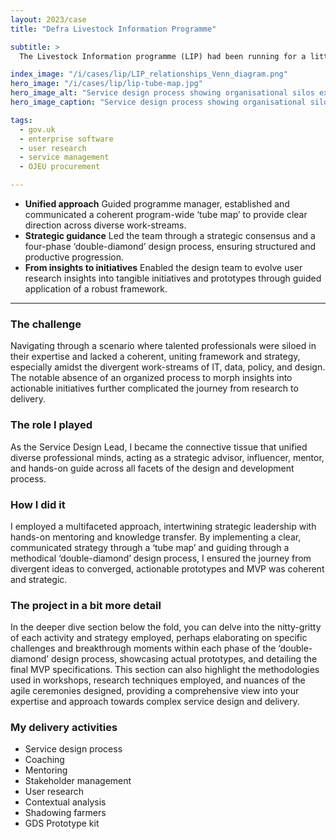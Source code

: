 ```yaml
---
layout: 2023/case
title: "Defra Livestock Information Programme"

subtitle: >
  The Livestock Information programme (LIP) had been running for a little over two years when I joined the team to lead the design of the service. Lots of work had been done, but nothing had been delivered yet, and passing a Beta GDS service assessment did not seem like a possibility.

index_image: "/i/cases/lip/LIP_relationships_Venn_diagram.png"
hero_image: "/i/cases/lip/lip-tube-map.jpg"
hero_image_alt: "Service design process showing organisational silos expressed as tube lines."
hero_image_caption: "Service design process showing organisational silos expressed as tube lines."

tags: 
  - gov.uk
  - enterprise software
  - user research
  - service management
  - OJEU procurement

---
```


- **Unified approach** Guided programme manager, established and communicated a coherent program-wide ‘tube map’ to provide clear direction across diverse work-streams.
- **Strategic guidance** Led the team through a strategic consensus and a four-phase ‘double-diamond’ design process, ensuring structured and productive progression.
- **From insights to initiatives** Enabled the design team to evolve user research insights into tangible initiatives and prototypes through guided application of a robust framework.
  
---

### The challenge

Navigating through a scenario where talented professionals were siloed in their expertise and lacked a coherent, uniting framework and strategy, especially amidst the divergent work-streams of IT, data, policy, and design. The notable absence of an organized process to morph insights into actionable initiatives further complicated the journey from research to delivery.

### The role I played

As the Service Design Lead, I became the connective tissue that unified diverse professional minds, acting as a strategic advisor, influencer, mentor, and hands-on guide across all facets of the design and development process.

### How I did it

I employed a multifaceted approach, intertwining strategic leadership with hands-on mentoring and knowledge transfer. By implementing a clear, communicated strategy through a ‘tube map’ and guiding through a methodical ‘double-diamond’ design process, I ensured the journey from divergent ideas to converged, actionable prototypes and MVP was coherent and strategic.


### The project in a bit more detail

In the deeper dive section below the fold, you can delve into the nitty-gritty of each activity and strategy employed, perhaps elaborating on specific challenges and breakthrough moments within each phase of the ‘double-diamond’ design process, showcasing actual prototypes, and detailing the final MVP specifications. This section can also highlight the methodologies used in workshops, research techniques employed, and nuances of the agile ceremonies designed, providing a comprehensive view into your expertise and approach towards complex service design and delivery.

### My delivery activities

- Service design process
- Coaching
- Mentoring
- Stakeholder management
- User research
- Contextual analysis
- Shadowing farmers
- GDS Prototype kit